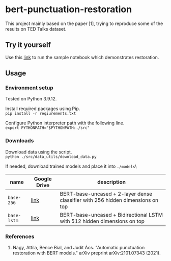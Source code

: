 # bert-punctuation-restoration

This project mainly based on the paper [1], trying to reproduce some of the results on TED Talks dataset.

## Try it yourself

Use this 
[link](https://colab.research.google.com/drive/1pzFLkOchQLInQxbCPht8p6-vH4ZvofRn?usp=sharing)
to run the sample notebook which demonstrates restoration.

## Usage

### Environment setup
Tested on Python 3.9.12.

Install required packages using Pip.\
`pip install -r reqiurements.txt`

Configure Python interpreter path with the following line.\
`export PYTHONPATH="$PYTHONPATH:./src"`

### Downloads
Download data using the script.\
`python ./src/data_utils/download_data.py`


If needed, download trained models and place it into `./models`\

| name  | Google Drive | description |
|-------|--------------|------------|
|`base-256`|  [link](https://drive.google.com/file/d/1-0WolA-FZVVo22ZEyFGDZfEnKXexK562/view?usp=sharing) | BERT-base-uncased + 2-layer dense classifier with 256 hidden dimensions on top|
|`base-lstm`| [link](https://drive.google.com/file/d/1SpKydxNqfS8dnHAvBsUUkjVl8hklcgnH/view?usp=sharing) | BERT-base-uncased + Bidirectional LSTM with 512 hidden dimensions on top |

### References
1. Nagy, Attila, Bence Bial, and Judit Ács. "Automatic punctuation restoration with BERT models." arXiv preprint arXiv:2101.07343 (2021).